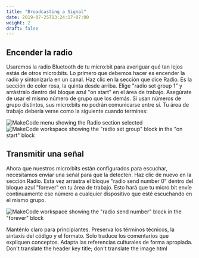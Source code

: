 ```yaml
---
title: "Broadcasting a Signal"
date: 2019-07-25T13:24:17-07:00
weight: 2
draft: false
---
```


## Encender la radio

Usaremos la radio Bluetooth de tu micro:bit para averiguar qué tan lejos estás de otros micro:bits. Lo primero que debemos hacer es encender la radio y sintonizarla en un canal. Haz clic en la sección que dice Radio. Es la sección de color rosa, la quinta desde arriba. Elige "radio set group 1" y arrástralo dentro del bloque azul "on start" en el área de trabajo. Asegúrate de usar el mismo número de grupo que los demás. Si usan números de grupo distintos, sus micro:bits no podrán comunicarse entre sí. Tu área de trabajo debería verse como la siguiente cuando termines:

![MakeCode menu showing the Radio section selected](../img/radioMenu.png)
![MakeCode workspace showing the "radio set group" block in the "on start" block](../img/setRadioGroup.png)

## Transmitir una señal

Ahora que nuestros micro:bits están configurados para escuchar, necesitamos enviar una señal para que la detecten. Haz clic de nuevo en la sección Radio. Esta vez arrastra el bloque "radio send number 0" dentro del bloque azul "forever" en tu área de trabajo. Esto hará que tu micro:bit envíe continuamente ese número a cualquier dispositivo que esté escuchando en el mismo grupo.

![MakeCode workspace showing the "radio send number" block in the "forever" block](../img/radioSendNumber.png)

Manténlo claro para principiantes. Preserva los términos técnicos, la sintaxis del código y el formato. Solo traduce los comentarios que expliquen conceptos. Adapta las referencias culturales de forma apropiada. Don't translate the header key title; don't translate the image html